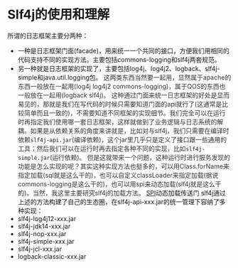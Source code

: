 # Slf4j的使用和理解

所谓的日志框架主要分两种：
* 一种是日志框架门面(facade)，用来统一一个共同的接口，方便我们用相同的代码支持不同的实现方法。主要包括commons-logging和slf4j两套规范。
* 另一种就是日志框架的实现了，主要包括log4j、log4j2、logback、slf4j-simple和java.util.logging包。
<span data-type="color" style="color:rgb(51, 51, 51)"><span data-type="background" style="background-color:rgb(255, 255, 255)">这两类东西当然要一起用，显然属于apache的东西一般放在一起用(log4j log4j2 commons-logging)，属于QOS的东西也一般放在一起用(logback slf4j)。</span></span>
<span data-type="color" style="color:rgb(51, 51, 51)"><span data-type="background" style="background-color:rgb(255, 255, 255)">这种通过门面来统一日志框架的好处是显而易见的，那就是我们在写代码的时候只需要知道门面的api就行了(这通常是比较简单而且一致的)，不需要知道不同框架的实现细节。我们完全可以在运行时再指定我们使用哪一套日志框架，这样就做到了业务逻辑与日志系统的解耦。如果是从依赖关系的角度来讲就是，比如对与slf4j，我们只需要在编译时依赖</span></span>`slf4j-api.jar`<span data-type="color" style="color:rgb(51, 51, 51)"><span data-type="background" style="background-color:rgb(255, 255, 255)">(编译依赖)，这个jar里几乎只是定义了接口跟一些通用的工具；然后我们可以在运行时再去指定各种不同的实现，比如</span></span>`slf4j-simple.jar`<span data-type="color" style="color:rgb(51, 51, 51)"><span data-type="background" style="background-color:rgb(255, 255, 255)">(运行依赖)。</span></span>
<span data-type="color" style="color:rgb(51, 51, 51)"><span data-type="background" style="background-color:rgb(255, 255, 255)">但是这就带来一个问题，这种运行时进行服务发现的功能是怎么实现的呢？其实这种实现方法也挺多的，可以用Class.forName来指定加载(sql就是这么干的)，也可以自定义classLoader来指定加载(据说commons-logging是这么干的)，也可以用spi来动态加载(slf4j就是这么干的)。当然，我这里主要研究slf4j的加载方法。</span></span>
[SPI](https://yuque.com/masterx0/java/civ210)动态加载传送门
slf4j通过上述的方法构建了自己的生态圈，在slf4j-api-xxx.jar的统一管理下容纳了多种实现：
* slf4j-log4j12-xxx.jar
* slf4j-jdk14-xxx.jar
* slf4j-nop-xxx.jar
* slf4j-simple-xxx.jar
* slf4j-jcl-xxx.jar
* logback-classic-xxx.jar





